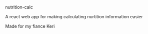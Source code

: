 nutrition-calc

A react web app for making calculating nurtition information easier

Made for my fiance Keri
